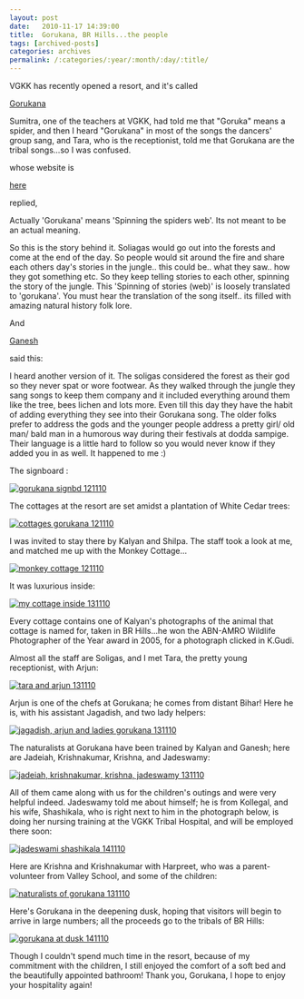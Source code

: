 ```yaml
---
layout: post
date:	2010-11-17 14:39:00
title:  Gorukana, BR Hills...the people
tags: [archived-posts]
categories: archives
permalink: /:categories/:year/:month/:day/:title/
---
```

VGKK has recently opened a resort, and it's called 

<a href="http://gorukana.org/"> Gorukana </a>

<lj-cut text="I asked two of my friends, who are working  there, training some of  the tribals to be naturalists/guides, what the name meant, exactly">

Sumitra, one of the teachers at VGKK, had told me that "Goruka" means a spider, and then I heard "Gorukana" in most of the songs the dancers' group sang, and Tara, who is the receptionist,  told me that Gorukana are the tribal songs...so I was confused.

<lj user="kalyan">

whose website is

<a href="http://www.kalyanvarma.net"> here </a>


 replied,

Actually 'Gorukana' means 'Spinning the spiders web'.  Its not meant to be an actual meaning.

So this is the story behind it. Soliagas would go out into the forests and come at the end of the day. So people would sit around the fire and share each others day's stories in the jungle.. this could be.. what they saw.. how they got something etc. So they keep telling stories to each other, spinning the story of the jungle. This 'Spinning of stories (web)' is loosely translated to 'gorukana'. You must hear the translation of the song itself.. its filled with amazing natural history folk lore.

And

<a href="http://www.ganeshraghunathan.com"> Ganesh </a>

said this:


I heard another version of it. 
The soligas considered the forest as their god so they never spat or wore footwear. As they walked through the jungle they sang songs to keep them company and it included everything around them like the tree, bees lichen and lots more.
Even till this day they have the habit of adding everything they see into their Gorukana song. The older folks prefer to address the gods and the younger people address a pretty girl/ old man/ bald man in a humorous way during their festivals at dodda sampige. Their language is a little hard to follow so you would never know if they added you in as well. It happened to me :)

</lj-cut>


The signboard :


<a href="http://s835.photobucket.com/albums/zz275/dffrntpx/?action=view&current=IMG_5860.jpg" target="_blank"><img src="http://i835.photobucket.com/albums/zz275/dffrntpx/IMG_5860.jpg" border="0" alt="gorukana signbd 121110"></a>

<lj-cut text="introducing Gorukana">


The cottages at the resort are set amidst a plantation of White Cedar trees:


<a href="http://s835.photobucket.com/albums/zz275/dffrntpx/?action=view&current=IMG_5861.jpg" target="_blank"><img src="http://i835.photobucket.com/albums/zz275/dffrntpx/IMG_5861.jpg" border="0" alt="cottages gorukana 121110"></a>

I was invited to stay there by Kalyan and Shilpa. The staff took a look at me, and matched me up with the Monkey Cottage...


<a href="http://s835.photobucket.com/albums/zz275/dffrntpx/?action=view&current=IMG_5881.jpg" target="_blank"><img src="http://i835.photobucket.com/albums/zz275/dffrntpx/IMG_5881.jpg" border="0" alt="monkey cottage 121110"></a>

It was luxurious inside:

<a href="http://s835.photobucket.com/albums/zz275/dffrntpx/?action=view&current=IMG_5882.jpg" target="_blank"><img src="http://i835.photobucket.com/albums/zz275/dffrntpx/IMG_5882.jpg" border="0" alt="my cottage inside 131110"></a>

Every cottage contains one of Kalyan's photographs of the animal that cottage is named for, taken in BR Hills...he won the ABN-AMRO Wildlife Photographer of the Year award in 2005, for a photograph clicked in K.Gudi.


Almost all the staff are Soligas, and I met Tara, the pretty young receptionist, with Arjun:


<a href="http://s835.photobucket.com/albums/zz275/dffrntpx/?action=view&current=IMG_6345.jpg" target="_blank"><img src="http://i835.photobucket.com/albums/zz275/dffrntpx/IMG_6345.jpg" border="0" alt="tara and arjun 131110"></a>


Arjun is one of the chefs at Gorukana; he comes from distant Bihar! Here he is, with his assistant Jagadish, and two lady helpers:

<a href="http://s835.photobucket.com/albums/zz275/dffrntpx/?action=view&current=IMG_6348.jpg" target="_blank"><img src="http://i835.photobucket.com/albums/zz275/dffrntpx/IMG_6348.jpg" border="0" alt="jagadish, arjun and ladies gorukana 131110"></a>

The naturalists at Gorukana have been trained by Kalyan and Ganesh; here are Jadeiah, Krishnakumar, Krishna, and Jadeswamy:


<a href="http://s835.photobucket.com/albums/zz275/dffrntpx/?action=view&current=IMG_6343.jpg" target="_blank"><img src="http://i835.photobucket.com/albums/zz275/dffrntpx/IMG_6343.jpg" border="0" alt="jadeiah, krishnakumar, krishna, jadeswamy 131110"></a>


All of them came along with us for the children's outings and were very helpful indeed. Jadeswamy told me about himself; he is from Kollegal, and his wife, Shashikala, who is right next to him in the photograph below, is doing her nursing training at the VGKK Tribal Hospital, and will be employed there soon:



<a href="http://s835.photobucket.com/albums/zz275/dffrntpx/?action=view&current=IMG_6340.jpg" target="_blank"><img src="http://i835.photobucket.com/albums/zz275/dffrntpx/IMG_6340.jpg" border="0" alt="jadeswami shashikala 141110"></a>

Here are Krishna and Krishnakumar with Harpreet, who was a parent-volunteer from Valley School, and some of the children:


<a href="http://s835.photobucket.com/albums/zz275/dffrntpx/?action=view&current=IMG_6127-1.jpg" target="_blank"><img src="http://i835.photobucket.com/albums/zz275/dffrntpx/IMG_6127-1.jpg" border="0" alt="naturalists of gorukana 131110"></a>



</lj-cut>

Here's Gorukana in the deepening dusk, hoping that visitors will begin to arrive in large numbers; all the proceeds go to the tribals of BR Hills:

<a href="http://s835.photobucket.com/albums/zz275/dffrntpx/?action=view&current=IMG_6414.jpg" target="_blank"><img src="http://i835.photobucket.com/albums/zz275/dffrntpx/IMG_6414.jpg" border="0" alt="gorukana at dusk 141110"></a>

Though I couldn't spend much time in the resort, because of my commitment with the children, I still enjoyed the comfort of a soft bed and the beautifully appointed bathroom! Thank you, Gorukana, I hope to enjoy your hospitality again!
